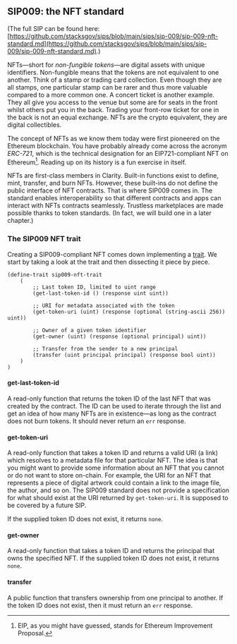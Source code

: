 ## SIP009: the NFT standard

(The full SIP can be found here:
[https://github.com/stacksgov/sips/blob/main/sips/sip-009/sip-009-nft-standard.md](https://github.com/stacksgov/sips/blob/main/sips/sip-009/sip-009-nft-standard.md).)

NFTs—short for _non-fungible tokens_—are digital assets with unique identifiers.
Non-fungible means that the tokens are not equivalent to one another. Think of a
stamp or trading card collection. Even though they are all stamps, one
particular stamp can be rarer and thus more valuable compared to a more common
one. A concert ticket is another example. They all give you access to the venue
but some are for seats in the front whilst others put you in the back. Trading
your front-row ticket for one in the back is not an equal exchange. NFTs are the
crypto equivalent, they are digital collectibles.

The concept of NFTs as we know them today were first pioneered on the Ethereum
blockchain. You have probably already come across the acronym _ERC-721_, which
is the technical designation for an EIP721-compliant NFT on Ethereum[^1].
Reading up on its history is a fun exercise in itself.

NFTs are first-class members in Clarity. Built-in functions exist to define,
mint, transfer, and burn NFTs. However, these built-ins do not define the public
interface of NFT contracts. That is where SIP009 comes in. The standard enables
interoperability so that different contracts and apps can interact with NFTs
contracts seamlessly. Trustless marketplaces are made possible thanks to token
standards. (In fact, we will build one in a later chapter.)

### The SIP009 NFT trait

Creating a SIP009-compliant NFT comes down implementing a
[trait](ch09-00-traits.md). We start by taking a look at the trait and then
dissecting it piece by piece.

```Clarity,{"nonplayable":true}
(define-trait sip009-nft-trait
	(
		;; Last token ID, limited to uint range
		(get-last-token-id () (response uint uint))

		;; URI for metadata associated with the token 
		(get-token-uri (uint) (response (optional (string-ascii 256)) uint))

		;; Owner of a given token identifier
		(get-owner (uint) (response (optional principal) uint))

		;; Transfer from the sender to a new principal
		(transfer (uint principal principal) (response bool uint))
	)
)
```

#### get-last-token-id

A read-only function that returns the token ID of the last NFT that was created
by the contract. The ID can be used to iterate through the list and get an idea
of how many NFTs are in existence—as long as the contract does not burn tokens.
It should never return an `err` response.

#### get-token-uri

A read-only function that takes a token ID and returns a valid URI (a link)
which resolves to a metadata file for that particular NFT. The idea is that you
might want to provide some information about an NFT that you cannot or do not
want to store on-chain. For example, the URI for an NFT that represents a piece
of digital artwork could contain a link to the image file, the author, and so
on. The SIP009 standard does not provide a specification for what should exist
at the URI returned by `get-token-uri`. It is supposed to be covered by a future
SIP.

If the supplied token ID does not exist, it returns `none`.

#### get-owner

A read-only function that takes a token ID and returns the principal that owns
the specified NFT. If the supplied token ID does not exist, it returns `none`.

#### transfer

A public function that transfers ownership from one principal to another. If the
token ID does not exist, then it must return an `err` response.

[^1]: EIP, as you might have guessed, stands for Ethereum Improvement Proposal.
